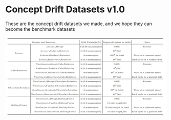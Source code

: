 # Concept Drift Datasets v1.0
 These are the concept drift datasets we made, and we hope they can become the benchmark datasets

![image](https://github.com/songqiaohu/pictureandgif/blob/main/%E5%BE%AE%E4%BF%A1%E5%9B%BE%E7%89%87_20230102211711.jpg?raw=true)

